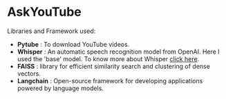# AskYouTube

Libraries and Framework used:
* **Pytube** : To download YouTube videos.
* **Whisper** : An automatic speech recognition model from OpenAI. Here I used the 'base' model. To know more about Whisper [click here](https://openai.com/research/whisper).
* **FAISS** : library for efficient similarity search and clustering of dense vectors.
* **Langchain** : Open-source framework for developing applications powered by language models.
